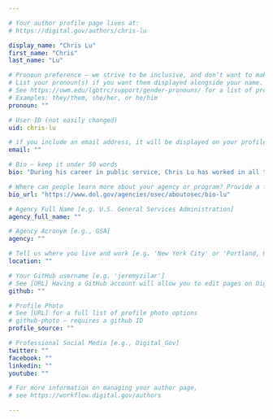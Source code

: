 ```yaml
---

# Your author profile page lives at:
# https://digital.gov/authors/chris-lu

display_name: "Chris Lu"
first_name: "Chris"
last_name: "Lu"

# Pronoun preference — we strive to be inclusive, and don’t want to make assumptions on a person’s first name (be it a gender-neutral name, or is one more common in languages other than English). Learn more http://www.MyPronouns.org
# List your pronoun(s) if you want them displayed alongside your name. Leave it blank and we'll use just your name.
# See https://uwm.edu/lgbtrc/support/gender-pronouns/ for a list of pronouns
# Examples: they/them, she/her, or he/him
pronoun: ""

# User ID (not easily changed)
uid: chris-lu

# if you include an email address, it will be displayed on your profile page
email: ""

# Bio — keep it under 50 words
bio: "During his career in public service, Chris Lu has worked in all three branches of the federal government. He was sworn in as the Deputy Secretary of the Department of Labor on April 4, 2014, after being confirmed unanimously by the U.S. Senate. He serves as the chief operating officer of a 17,000-employee organization that works to create greater opportunities for all Americans."

# Where can people learn more about your agency or program? Provide a full URL [e.g. 'https://www.example.gov/']
bio_url: "https://www.dol.gov/agencies/osec/aboutosec/bio-lu"

# Agency Full Name [e.g. U.S. General Services Administration]
agency_full_name: ""

# Agency Acronym [e.g., GSA]
agency: ""

# Tell us where you live and work [e.g. 'New York City' or 'Portland, OR']
location: ""

# Your GitHub username [e.g. 'jeremyzilar']
# See [URL] Having a GitHub account will allow you to edit pages on DigitalGov. The image used in your GitHub account can also be used to populate your digital.gov profile photo.
github: ""

# Profile Photo
# See [URL] for a full list of profile photo options
# github-photo — requires a github ID
profile_source: ""

# Professional Social Media [e.g., Digital_Gov]
twitter: ""
facebook: ""
linkedin: ""
youtube: ""

# For more information on managing your author page,
# see https://workflow.digital.gov/authors

---
```

